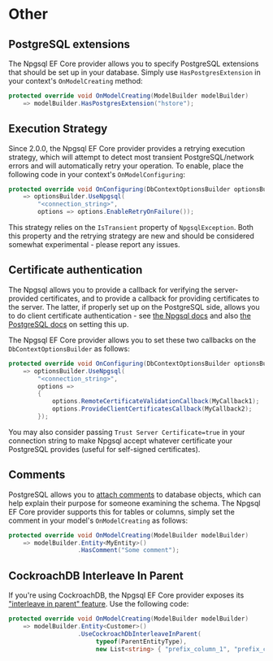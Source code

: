 # Other

## PostgreSQL extensions

The Npgsql EF Core provider allows you to specify PostgreSQL extensions that should be set up in your database.
Simply use `HasPostgresExtension` in your context's `OnModelCreating` method:

```c#
protected override void OnModelCreating(ModelBuilder modelBuilder)
    => modelBuilder.HasPostgresExtension("hstore");
```

## Execution Strategy

Since 2.0.0, the Npgsql EF Core provider provides a retrying execution strategy, which will attempt to detect most transient PostgreSQL/network errors and will automatically retry your operation. To enable, place the following code in your context's `OnModelConfiguring`:

```c#
protected override void OnConfiguring(DbContextOptionsBuilder optionsBuilder)
    => optionsBuilder.UseNpgsql(
        "<connection_string>",
        options => options.EnableRetryOnFailure());
```

This strategy relies on the `IsTransient` property of `NpgsqlException`. Both this property and the retrying strategy are new and should be considered somewhat experimental - please report any issues.

## Certificate authentication

The Npgsql allows you to provide a callback for verifying the server-provided certificates, and to provide a callback for providing certificates to the server. The latter, if properly set up on the PostgreSQL side, allows you to do client certificate authentication - see [the Npgsql docs](http://www.npgsql.org/doc/security.html#encryption-ssltls) and also [the PostgreSQL docs](https://www.postgresql.org/docs/current/static/ssl-tcp.html#SSL-CLIENT-CERTIFICATES) on setting this up.

The Npgsql EF Core provider allows you to set these two callbacks on the `DbContextOptionsBuilder` as follows:

```c#
protected override void OnConfiguring(DbContextOptionsBuilder optionsBuilder)
    => optionsBuilder.UseNpgsql(
        "<connection_string>",
        options =>
        {
            options.RemoteCertificateValidationCallback(MyCallback1);
            options.ProvideClientCertificatesCallback(MyCallback2);
        });
```

You may also consider passing `Trust Server Certificate=true` in your connection string to make Npgsql accept whatever certificate your PostgreSQL provides (useful for self-signed certificates).

## Comments

PostgreSQL allows you to [attach comments](https://www.postgresql.org/docs/current/static/sql-syntax-lexical.html#SQL-SYNTAX-COMMENTS) to database objects, which can help explain their purpose for someone examining the schema. The Npgsql EF Core provider supports this for tables or columns, simply set the comment in your model's `OnModelCreating` as follows:

```c#
protected override void OnModelCreating(ModelBuilder modelBuilder)
    => modelBuilder.Entity<MyEntity>()
                   .HasComment("Some comment");
```

## CockroachDB Interleave In Parent

If you're using CockroachDB, the Npgsql EF Core provider exposes its ["interleave in parent" feature](https://www.cockroachlabs.com/docs/stable/interleave-in-parent.html). Use the following code:

```c#
protected override void OnModelCreating(ModelBuilder modelBuilder)
    => modelBuilder.Entity<Customer>()
                   .UseCockroachDbInterleaveInParent(
                        typeof(ParentEntityType),
                        new List<string> { "prefix_column_1", "prefix_column_2" });
```
